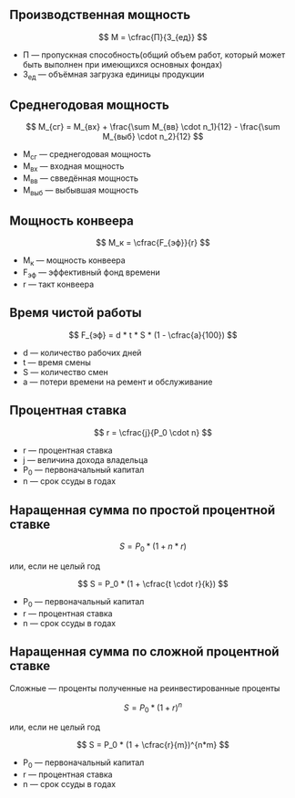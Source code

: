 ## Производственная мощность

$$ М = \cfrac{П}{З_{ед}}  $$
- П — пропускная способность(общий объем работ, который может быть выполнен при имеющихся основных фондах)
- З<sub>ед</sub> — объёмная загрузка единицы продукции

## Среднегодовая мощность

$$ М_{сг} = M_{вх} + \frac{\sum М_{вв} \cdot n_1}{12} - \frac{\sum М_{выб} \cdot n_2}{12} $$
- М<sub>сг</sub> — среднегодовая мощность
- М<sub>вх</sub> — входная мощность
- М<sub>вв</sub> — свведённая мощность
- М<sub>выб</sub> — выбывшая мощность

## Мощность конвеера

$$ М_к = \cfrac{F_{эф}}{r}  $$
- М<sub>к</sub> — мощность конвеера
- F<sub>эф</sub> — эффективный фонд времени
- r — такт конвеера

## Время чистой работы 

$$ F_{эф} = d * t * S * (1 - \cfrac{a}{100}) $$
- d — количество рабочих дней
- t — время смены
- S — количество смен
- a — потери времени на ремент и обслуживание

## Процентная ставка
$$ r = \cfrac{j}{P_0 \cdot n} $$
- r — процентная ставка
- j — величина дохода владельца
- P<sub>0</sub> — первоначальный капитал
- n — срок ссуды в годах

## Наращенная сумма по простой процентной ставке 

$$ S = P_0 * (1 + n*r) $$

или, если не целый год

$$ S = P_0 * (1 + \cfrac{t \cdot r}{k}) $$

- P<sub>0</sub> — первоначальный капитал
- r — процентная ставка
- n — срок ссуды в годах

## Наращенная сумма по сложной процентной ставке 
Сложные — проценты полученные на реинвестированные проценты

$$ S = P_0 * (1 + r)^n $$

или, если не целый год

$$ S = P_0 * (1 + \cfrac{r}{m})^{n*m} $$

- P<sub>0</sub> — первоначальный капитал
- r — процентная ставка
- n — срок ссуды в годах

